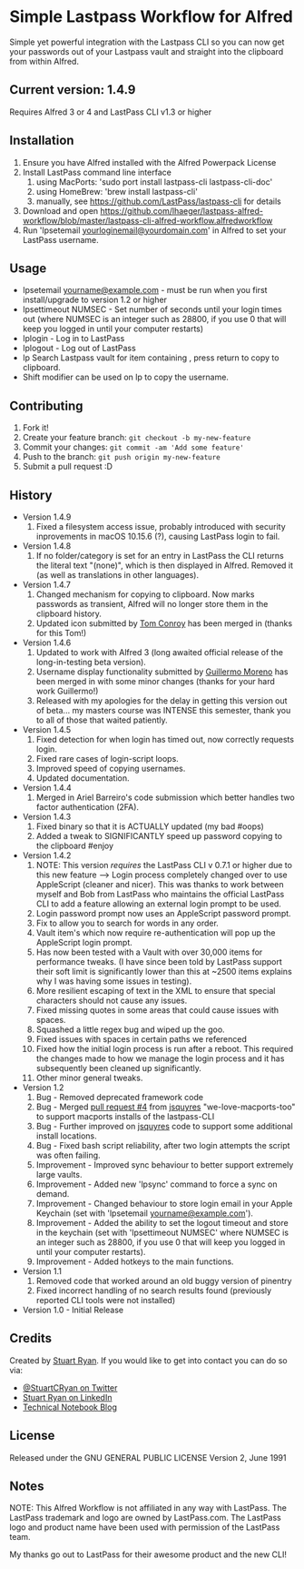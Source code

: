 # Simple Lastpass Workflow for Alfred

Simple yet powerful integration with the Lastpass CLI so you can now get your passwords out of your Lastpass vault and straight into the clipboard from within Alfred.

## Current version: 1.4.9
Requires Alfred 3 or 4 and LastPass CLI v1.3 or higher

## Installation

1. Ensure you have Alfred installed with the Alfred Powerpack License
2. Install LastPass command line interface
	1. using MacPorts: 'sudo port install lastpass-cli lastpass-cli-doc'
	2. using HomeBrew: 'brew install lastpass-cli'
    3. manually, see https://github.com/LastPass/lastpass-cli for details
3. Download and open https://github.com/lhaeger/lastpass-alfred-workflow/blob/master/lastpass-cli-alfred-workflow.alfredworkflow
4. Run 'lpsetemail yourloginemail@yourdomain.com' in Alfred to set your LastPass username.

## Usage

* lpsetemail yourname@example.com - must be run when you first install/upgrade to version 1.2 or higher
* lpsettimeout NUMSEC - Set number of seconds until your login times out (where NUMSEC is an integer such as 28800, if you use 0 that will keep you logged in until your computer restarts)
* lplogin - Log in to LastPass
* lplogout - Log out of LastPass
* lp <query> Search Lastpass vault for item containing <query>, press return to copy to clipboard.
* Shift modifier can be used on lp <query> to copy the username.

## Contributing

1. Fork it!
2. Create your feature branch: `git checkout -b my-new-feature`
3. Commit your changes: `git commit -am 'Add some feature'`
4. Push to the branch: `git push origin my-new-feature`
5. Submit a pull request :D

## History

* Version 1.4.9
	1. Fixed a filesystem access issue, probably introduced with security inprovements in macOS 10.15.6 (?), causing LastPass login to fail.
* Version 1.4.8
	1. If no folder/category is set for an entry in LastPass the CLI returns the literal text "(none)", which is then displayed in Alfred. Removed it (as well as translations in other languages).
* Version 1.4.7
	1. Changed mechanism for copying to clipboard. Now marks passwords as transient, Alfred will no longer store them in the clipboard history.
	2. Updated icon submitted by [Tom Conroy](https://github.com/tconroy) has been merged in (thanks for this Tom!)
* Version 1.4.6
	1. Updated to work with Alfred 3 (long awaited official release of the long-in-testing beta version).
	2. Username display functionality submitted by [Guillermo Moreno](https://github.com/gmq) has been merged in with some minor changes (thanks for your hard work Guillermo!)
	3. Released with my apologies for the delay in getting this version out of beta... my masters course was INTENSE this semester, thank you to all of those that waited patiently.
* Version 1.4.5
	1. Fixed detection for when login has timed out, now correctly requests login.
	2. Fixed rare cases of login-script loops.
	3. Improved speed of copying usernames.
	4. Updated documentation.
* Version 1.4.4
	1. Merged in Ariel Barreiro's code submission which better handles two factor authentication (2FA).
* Version 1.4.3
	1. Fixed binary so that it is ACTUALLY updated (my bad #oops)
	2. Added a tweak to SIGNIFICANTLY speed up password copying to the clipboard #enjoy
* Version 1.4.2
	1. NOTE: This version *requires* the LastPass CLI v 0.7.1 or higher due to this new feature --> Login process completely changed over to use AppleScript (cleaner and nicer). This was thanks to work between myself and Bob from LastPass who maintains the official LastPass CLI to add a feature allowing an external login prompt to be used.
	2. Login password prompt now uses an AppleScript password prompt.
	3. Fix to allow you to search for words in any order.
	4. Vault item's which now require re-authentication will pop up the AppleScript login prompt.
	5. Has now been tested with a Vault with over 30,000 items for performance tweaks. (I have since been told by LastPass support their soft limit is significantly lower than this at ~2500 items explains why I was having some issues in testing).
	6. More resilient escaping of text in the XML to ensure that special characters should not cause any issues.
	7. Fixed missing quotes in some areas that could cause issues with spaces.
	8. Squashed a little regex bug and wiped up the goo.
	9. Fixed issues with spaces in certain paths we referenced
	10. Fixed how the initial login process is run after a reboot. This required the changes made to how we manage the login process and it has subsequently been cleaned up significantly.
	11. Other minor general tweaks.
* Version 1.2
	1. Bug - Removed deprecated framework code
	2. Bug - Merged [pull request #4](https://github.com/stuartcryan/lastpass-alfred-workflow/pull/4) from [jsquyres](https://github.com/jsquyres) "we-love-macports-too" to support macports installs of the lastpass-CLI
	3. Bug - Further improved on [jsquyres](https://github.com/jsquyres) code to support some additional install locations.
	4. Bug - Fixed bash script reliability, after two login attempts the script was often failing.
	3. Improvement - Improved sync behaviour to better support extremely large vaults.
	4. Improvement - Added new 'lpsync' command to force a sync on demand.
	5. Improvement - Changed behaviour to store login email in your Apple Keychain (set with 'lpsetemail yourname@example.com').
	6. Improvement - Added the ability to set the logout timeout and store in the keychain (set with 'lpsettimeout NUMSEC' where NUMSEC is an integer such as 28800, if you use 0 that will keep you logged in until your computer restarts).
	7. Improvement - Added hotkeys to the main functions.
* Version 1.1
	1. Removed code that worked around an old buggy version of pinentry
	2. Fixed incorrect handling of no search results found (previously reported CLI tools were not installed)
* Version 1.0 - Initial Release

## Credits

Created by [Stuart Ryan](http://stuartryan.com). If you would like to get into contact you can do so via:
* [@StuartCRyan on Twitter](http://twitter.com/stuartcryan)
* [Stuart Ryan on LinkedIn](https://au.linkedin.com/in/stuartcryan)
* [Technical Notebook Blog](http://technicalnotebook.com)

## License

Released under the GNU GENERAL PUBLIC LICENSE Version 2, June 1991

## Notes
NOTE: This Alfred Workflow is not affiliated in any way with LastPass. The LastPass trademark and logo are owned by LastPass.com. The LastPass logo and product name have been used with permission of the LastPass team.

My thanks go out to LastPass for their awesome product and the new CLI!
